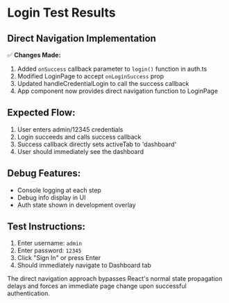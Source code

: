 # Login Test Results

## Direct Navigation Implementation

✅ **Changes Made:**
1. Added `onSuccess` callback parameter to `login()` function in auth.ts
2. Modified LoginPage to accept `onLoginSuccess` prop
3. Updated handleCredentialLogin to call the success callback
4. App component now provides direct navigation function to LoginPage

## Expected Flow:
1. User enters admin/12345 credentials
2. Login succeeds and calls success callback
3. Success callback directly sets activeTab to 'dashboard'  
4. User should immediately see the dashboard

## Debug Features:
- Console logging at each step
- Debug info display in UI
- Auth state shown in development overlay

## Test Instructions:
1. Enter username: `admin`
2. Enter password: `12345` 
3. Click "Sign In" or press Enter
4. Should immediately navigate to Dashboard tab

The direct navigation approach bypasses React's normal state propagation delays and forces an immediate page change upon successful authentication.